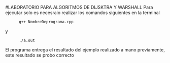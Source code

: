 #LABORATORIO PARA ALGORITMOS DE DIJSKTRA Y WARSHALL
Para ejecutar solo es necesraio realizar los comandos siguientes en la terminal

          g++ NombreDeprograma.cpp
y

          ./a.out

El programa entrega el resultado del ejemplo realizado a mano previamente, este resultado se probo correcto 
